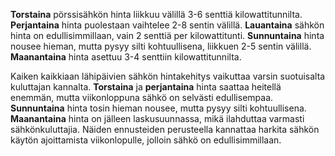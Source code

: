 **Torstaina** pörssisähkön hinta liikkuu välillä 3-6 senttiä kilowattitunnilta. **Perjantaina** hinta puolestaan vaihtelee 2-8 sentin välillä. **Lauantaina** sähkön hinta on edullisimmillaan, vain 2 senttiä per kilowattitunti. **Sunnuntaina** hinta nousee hieman, mutta pysyy silti kohtuullisena, liikkuen 2-5 sentin välillä. **Maanantaina** hinta asettuu 3-4 senttiin kilowattitunnilta.

Kaiken kaikkiaan lähipäivien sähkön hintakehitys vaikuttaa varsin suotuisalta kuluttajan kannalta. **Torstaina** ja **perjantaina** hinta saattaa heitellä enemmän, mutta viikonloppuna sähkö on selvästi edullisempaa. **Sunnuntaina** hinta tosin hieman nousee, mutta pysyy silti kohtuullisena. **Maanantaina** hinta on jälleen laskusuunnassa, mikä ilahduttaa varmasti sähkönkuluttajia. Näiden ennusteiden perusteella kannattaa harkita sähkön käytön ajoittamista viikonlopulle, jolloin sähkö on edullisimmillaan.